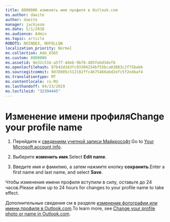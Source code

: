 ```yaml
---
title: 8000006 изменить имя профиля в Outlook.com
ms.author: daeite
author: daeite
manager: jackiesm
ms.date: 5/1/2018
ms.audience: Admin
ms.topic: article
ROBOTS: NOINDEX, NOFOLLOW
localization_priority: Normal
ms.collection: Adm_O365
ms.custom: 8000006
ms.assetid: 0e32c516-a5ff-4deb-9bf8-485febd3def8
ms.openlocfilehash: 87b42d343fc93304254bf55bca03083c2f75bab6
ms.sourcegitcommit: 9d78905c512192ffc4675468abd2efc5f2e4baf4
ms.translationtype: MT
ms.contentlocale: ru-RU
ms.lasthandoff: 04/23/2019
ms.locfileid: "32394445"
---
```

# <a name="change-your-profile-name"></a><span data-ttu-id="b7893-102">Изменение имени профиля</span><span class="sxs-lookup"><span data-stu-id="b7893-102">Change your profile name</span></span>

1. <span data-ttu-id="b7893-103">Перейдите к [сведениям учетной записи Майкрософт](https://go.microsoft.com/fwlink/p/?linkid=860841).</span><span class="sxs-lookup"><span data-stu-id="b7893-103">Go to [Your Microsoft account info](https://go.microsoft.com/fwlink/p/?linkid=860841).</span></span>
    
2. <span data-ttu-id="b7893-104">Выберите **изменить имя**.</span><span class="sxs-lookup"><span data-stu-id="b7893-104">Select **Edit name**.</span></span> 
    
3. <span data-ttu-id="b7893-105">Введите имя и фамилию, а затем нажмите кнопку **сохранить**.</span><span class="sxs-lookup"><span data-stu-id="b7893-105">Enter a first name and last name, and select **Save**.</span></span> 
    
<span data-ttu-id="b7893-106">Чтобы изменения имени профиля вступили в силу, оставьте до 24 часов.</span><span class="sxs-lookup"><span data-stu-id="b7893-106">Please allow up to 24 hours for changes to your profile name to take effect.</span></span>
  
<span data-ttu-id="b7893-107">Дополнительные сведения см в разделе [изменение фотографии или имени профиля в Outlook.com](https://go.microsoft.com/fwlink/?linkid=873110).</span><span class="sxs-lookup"><span data-stu-id="b7893-107">To learn more, see [Change your profile photo or name in Outlook.com](https://go.microsoft.com/fwlink/?linkid=873110).</span></span>
  

